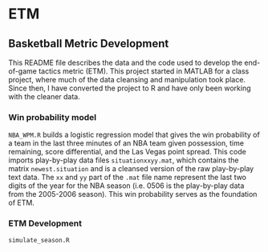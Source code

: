 # ETM
## Basketball Metric Development

This README file describes the data and the code used to develop the end-of-game tactics metric (ETM). This project started in MATLAB for a class project, where much of the data cleansing and manipulation took place. Since then, I have converted the project to R and have only been working with the cleaner data. 

### Win probability model

`NBA_WPM.R` builds a logistic regression model that gives the win probability of a team in the last three minutes of an NBA team given possession, time remaining, score differential, and the Las Vegas point spread. This code imports play-by-play data files `situationxxyy.mat`, which contains the matrix `newest.situation` and is a cleansed version of the raw play-by-play text data. The `xx` and `yy` part of the `.mat` file name represent the last two digits of the year for the NBA season (i.e. 0506 is the play-by-play data from the 2005-2006 season). This win probability serves as the foundation of ETM. 

### ETM Development

`simulate_season.R`
